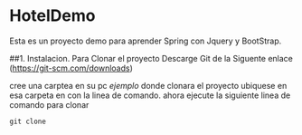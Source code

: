# HotelDemo 
Esta es un proyecto demo para aprender Spring con Jquery y BootStrap.

##1. Instalacion.
Para Clonar el proyecto Descarge Git de la Siguente enlace (https://git-scm.com/downloads)

cree una carptea en su pc _ejemplo <repositorio>_ donde clonara el proyecto ubiquese en esa carpeta en con la
linea de comando. ahora ejecute la siguiente linea de comando para clonar
  ```
  git clone
  ```
  
  

